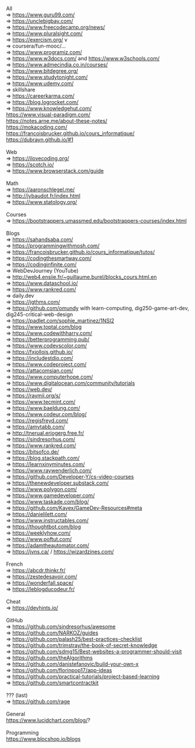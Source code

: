 All <br>
=> https://www.guru99.com/ <br>
=> https://unclebigbay.com/ <br>
=> https://www.freecodecamp.org/news/ <br>
=> https://www.pluralsight.com/ <br>
=> https://exercism.org/ v <br>
=> coursera/fun-mooc/... <br>
=> https://www.programiz.com/ <br>
=> https://www.w3docs.com/ and https://www.w3schools.com/ <br>
=> https://www.admecindia.co.in/courses/ <br>
=> https://www.bitdegree.org/ <br>
=> https://www.studytonight.com/ <br>
=> https://www.udemy.com/ <br>
=> skillshare <br>
=> https://careerkarma.com/ <br>
=> https://blog.logrocket.com/ <br>
=> https://www.knowledgehut.com/ <br>
https://www.visual-paradigm.com/ <br>
https://notes.arne.me/about-these-notes/ <br>
https://mokacoding.com/ <br>
https://francoisbrucker.github.io/cours_informatique/ <br>
https://dubrayn.github.io/#1 <br>
 <br>
Web <br>
=> https://ilovecoding.org/ <br>
=> https://scotch.io/ <br>
=> https://www.browserstack.com/guide <br>
 <br>
Math <br>
=> https://aaronschlegel.me/ <br>
=> http://jybaudot.fr/index.html <br>
=> https://www.statology.org/ <br>
 <br>
Courses <br>
=> https://bootstrappers.umassmed.edu/bootstrappers-courses/index.html <br>
 <br>
Blogs <br>
=> https://sahandsaba.com/ <br>
=> https://programmingwithmosh.com/ <br>
=> https://francoisbrucker.github.io/cours_informatique/tutos/ <br>
=> https://codingthesmartway.com/ <br>
=> https://codinginfinite.com/ <br>
=> WebDevJourney (YouTube) <br>
=> http://web4.ensiie.fr/~guillaume.burel/blocks_cours.html.en <br>
=> https://www.dataschool.io/ <br>
=> https://www.rankred.com/ <br>
=> daily.dev <br>
=> https://jgthms.com/ <br>
=> https://github.com/omundy with learn-computing, dig250-game-art-dev, dig245-critical-web-design <br>
=> https://padlet.com/sophie_martinez/1NSI2 <br>
=> https://www.toptal.com/blog <br>
=> https://www.codewithharry.com/ <br>
=> https://betterprogramming.pub/ <br>
=> https://www.codevscolor.com/ <br>
=> https://fxjollois.github.io/ <br>
=> https://includestdio.com/ <br>
=> https://www.codeproject.com/ <br>
=> https://attacomsian.com/ <br>
=> https://www.computerhope.com/ <br>
=> https://www.digitalocean.com/community/tutorials <br>
=> https://web.dev/ <br>
=> https://raymii.org/s/ <br>
=> https://www.tecmint.com/ <br>
=> https://www.baeldung.com/ <br>
=> https://www.codeur.com/blog/ <br>
=> https://regisfreyd.com/ <br>
=> https://amytabb.com/ <br>
=> http://tnerual.eriogerg.free.fr/ <br>
=> https://sindresorhus.com/ <br>
=> https://www.rankred.com/ <br>
=> https://bitsofco.de/ <br>
=> https://blog.stackpath.com/ <br>
=> https://learnxinyminutes.com/ <br>
=> https://www.raywenderlich.com/ <br>
=> https://github.com/Developer-Y/cs-video-courses <br>
=> https://thenewdeveloper.substack.com/ <br>
=> https://www.polygon.com/ <br>
=> https://www.gamedeveloper.com/ <br>
=> https://www.taskade.com/blog/ <br>
=> https://github.com/Kavex/GameDev-Resources#meta <br>
=> https://danielilett.com/ <br>
=> https://www.instructables.com/ <br>
=> https://thoughtbot.com/blog <br>
=> https://weeklyhow.com/ <br>
=> https://www.poftut.com/ <br>
=> https://adamtheautomator.com/ <br>
=> https://jvns.ca/ / https://wizardzines.com/ <br>
 <br>
French <br>
=> https://abcdr.thinkr.fr/ <br>
=> https://zestedesavoir.com/ <br>
=> https://wonderfall.space/ <br>
=> https://leblogducodeur.fr/ <br>
 <br>
Cheat <br>
=> https://devhints.io/ <br>
 <br>
GitHub <br>
=> https://github.com/sindresorhus/awesome <br>
=> https://github.com/NARKOZ/guides <br>
=> https://github.com/palash25/best-practices-checklist <br>
=> https://github.com/trimstray/the-book-of-secret-knowledge <br>
=> https://github.com/sdmg15/Best-websites-a-programmer-should-visit <br>
=> https://github.com/theAlgorithms <br>
=> https://github.com/danistefanovic/build-your-own-x <br>
=> https://github.com/florinpop17/app-ideas <br>
=> https://github.com/practical-tutorials/project-based-learning <br>
=> https://github.com/smartcontractkit <br>
 <br>
??? (last) <br>
=> https://github.com/rage <br>
 <br>
General <br>
https://www.lucidchart.com/blog/? <br>
 <br>
Programming <br>
https://www.blocshop.io/blogs <br>